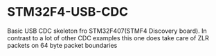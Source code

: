 STM32F4-USB-CDC
===============

Basic USB CDC skeleton fro STM32F407(STMF4 Discovery board). In contrast to a lot of other CDC examples this one does take care of ZLR packets on 64 byte packet boundaries
